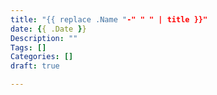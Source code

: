 ```yaml
---
title: "{{ replace .Name "-" " " | title }}"
date: {{ .Date }}
Description: ""
Tags: []
Categories: []
draft: true

---
```

